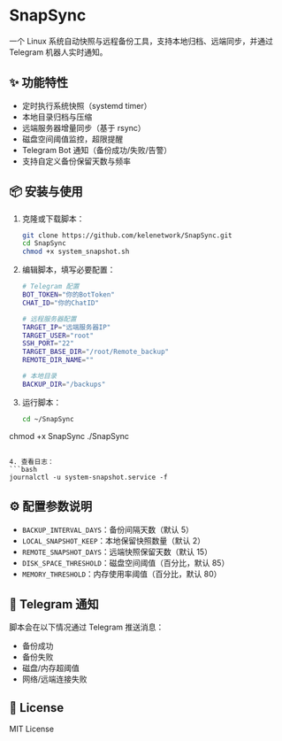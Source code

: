 # SnapSync

一个 Linux 系统自动快照与远程备份工具，支持本地归档、远端同步，并通过 Telegram 机器人实时通知。

## ✨ 功能特性
- 定时执行系统快照（systemd timer）
- 本地目录归档与压缩
- 远端服务器增量同步（基于 rsync）
- 磁盘空间阈值监控，超限提醒
- Telegram Bot 通知（备份成功/失败/告警）
- 支持自定义备份保留天数与频率

## 📦 安装与使用

1. 克隆或下载脚本：
   ```bash
   git clone https://github.com/kelenetwork/SnapSync.git
   cd SnapSync
   chmod +x system_snapshot.sh
   ```

2. 编辑脚本，填写必要配置：
   ```bash
   # Telegram 配置
   BOT_TOKEN="你的BotToken"
   CHAT_ID="你的ChatID"

   # 远程服务器配置
   TARGET_IP="远端服务器IP"
   TARGET_USER="root"
   SSH_PORT="22"
   TARGET_BASE_DIR="/root/Remote_backup"
   REMOTE_DIR_NAME=""

   # 本地目录
   BACKUP_DIR="/backups"
   ```

3. 运行脚本：
   ```bash
   cd ~/SnapSync
chmod +x SnapSync
./SnapSync
   ```

4. 查看日志：
   ```bash
   journalctl -u system-snapshot.service -f
   ```

## ⚙️ 配置参数说明
- `BACKUP_INTERVAL_DAYS`：备份间隔天数（默认 5）
- `LOCAL_SNAPSHOT_KEEP`：本地保留快照数量（默认 2）
- `REMOTE_SNAPSHOT_DAYS`：远端快照保留天数（默认 15）
- `DISK_SPACE_THRESHOLD`：磁盘空间阈值（百分比，默认 85）
- `MEMORY_THRESHOLD`：内存使用率阈值（百分比，默认 80）

## 📡 Telegram 通知
脚本会在以下情况通过 Telegram 推送消息：
- 备份成功
- 备份失败
- 磁盘/内存超阈值
- 网络/远端连接失败

## 📝 License
MIT License

